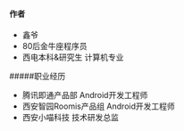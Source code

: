 #### 作者

* 鑫爷
* 80后金牛座程序员
* 西电本科&研究生 计算机专业

#####职业经历
* 腾讯即通产品部 Android开发工程师
* 西安智园Roomis产品组 Android开发工程师
* 西安小喵科技 技术研发总监



